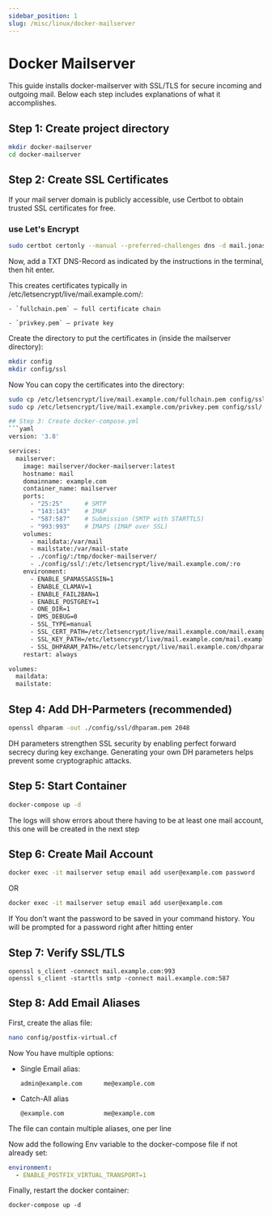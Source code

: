 ```yaml
---
sidebar_position: 1
slug: /misc/linux/docker-mailserver
---
```


# Docker Mailserver

This guide installs docker-mailserver with SSL/TLS for secure incoming and outgoing mail. Below each step includes explanations of what it accomplishes.

## Step 1: Create project directory
```bash
mkdir docker-mailserver
cd docker-mailserver
```

## Step 2: Create SSL Certificates
If your mail server domain is publicly accessible, use Certbot to obtain trusted SSL certificates for free.
### use Let's Encrypt
```bash
sudo certbot certonly --manual --preferred-challenges dns -d mail.jonasjones.dev
```
Now, add a TXT DNS-Record as indicated by the instructions in the terminal, then hit enter.

This creates certificates typically in /etc/letsencrypt/live/mail.example.com/:

    - `fullchain.pem` — full certificate chain

    - `privkey.pem` — private key

Create the directory to put the certificates in (inside the mailserver directory):
```bash
mkdir config
mkdir config/ssl
```
Now You can copy the certificates into the directory:
```bash
sudo cp /etc/letsencrypt/live/mail.example.com/fullchain.pem config/ssl/
sudo cp /etc/letsencrypt/live/mail.example.com/privkey.pem config/ssl/

## Step 3: Create docker-compose.yml
```yaml
version: '3.8'

services:
  mailserver:
    image: mailserver/docker-mailserver:latest
    hostname: mail
    domainname: example.com
    container_name: mailserver
    ports:
      - "25:25"      # SMTP
      - "143:143"    # IMAP
      - "587:587"    # Submission (SMTP with STARTTLS)
      - "993:993"    # IMAPS (IMAP over SSL)
    volumes:
      - maildata:/var/mail
      - mailstate:/var/mail-state
      - ./config/:/tmp/docker-mailserver/
      - ./config/ssl/:/etc/letsencrypt/live/mail.example.com/:ro
    environment:
      - ENABLE_SPAMASSASSIN=1
      - ENABLE_CLAMAV=1
      - ENABLE_FAIL2BAN=1
      - ENABLE_POSTGREY=1
      - ONE_DIR=1
      - DMS_DEBUG=0
      - SSL_TYPE=manual
      - SSL_CERT_PATH=/etc/letsencrypt/live/mail.example.com/mail.example.com.crt
      - SSL_KEY_PATH=/etc/letsencrypt/live/mail.example.com/mail.example.com.key
      - SSL_DHPARAM_PATH=/etc/letsencrypt/live/mail.example.com/dhparam.pem  # Optional
    restart: always

volumes:
  maildata:
  mailstate:
```

## Step 4: Add DH-Parmeters (recommended)
```bash
openssl dhparam -out ./config/ssl/dhparam.pem 2048
```
DH parameters strengthen SSL security by enabling perfect forward secrecy during key exchange. Generating your own DH parameters helps prevent some cryptographic attacks.

## Step 5: Start Container
```bash
docker-compose up -d
```
The logs will show errors about there having to be at least one mail account, this one will be created in the next step

## Step 6: Create Mail Account
```bash
docker exec -it mailserver setup email add user@example.com password
```
OR
```bash
docker exec -it mailserver setup email add user@example.com
```
If You don't want the password to be saved in your command history. You will be prompted for a password right after hitting enter

## Step 7: Verify SSL/TLS
```
openssl s_client -connect mail.example.com:993
openssl s_client -starttls smtp -connect mail.example.com:587
```

## Step 8: Add Email Aliases
First, create the alias file:
```bash
nano config/postfix-virtual.cf
```
Now You have multiple options:
- Single Email alias:
    ```text
    admin@example.com      me@example.com
    ```
- Catch-All alias
    ```text
    @example.com           me@example.com
    ```
The file can contain multiple aliases, one per line

Now add the following Env variable to the docker-compose file if not already set:
```yaml
environment:
  - ENABLE_POSTFIX_VIRTUAL_TRANSPORT=1
```

Finally, restart the docker container:
```
docker-compose up -d
```
